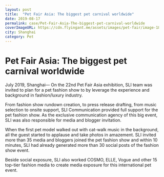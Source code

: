 ```yaml
---
layout: post
title:  "Pet Fair Asia: The biggest pet carnival worldwide"
date: 2019-08-17
permalink: case/Pet-Fair-Asia-The-biggest-pet-carnival-worldwide
coverImageURL: https://cdn.flyingant.me/assets/images/pet-fair/image-18.jpg
city: Shanghai
category: Pet
---
```

<h1>Pet Fair Asia: The biggest pet carnival worldwide</h1>
<div class='carousel'>
  <div class='item'><div style="background: url('https://cdn.flyingant.me/assets/images/pet-fair/image-1.jpg');background-size: contain;background-repeat: no-repeat;background-position: center;"></div></div>
  <div class='item'><div style="background: url('https://cdn.flyingant.me/assets/images/pet-fair/image-2.jpg');background-size: contain;background-repeat: no-repeat;background-position: center;"></div></div>
  <div class='item'><div style="background: url('https://cdn.flyingant.me/assets/images/pet-fair/image-3.jpg');background-size: contain;background-repeat: no-repeat;background-position: center;"></div></div>
  <div class='item'><div style="background: url('https://cdn.flyingant.me/assets/images/pet-fair/image-4.jpg');background-size: contain;background-repeat: no-repeat;background-position: center;"></div></div>
  <div class='item'><div style="background: url('https://cdn.flyingant.me/assets/images/pet-fair/image-5.jpg');background-size: contain;background-repeat: no-repeat;background-position: center;"></div></div>
  <div class='item'><div style="background: url('https://cdn.flyingant.me/assets/images/pet-fair/image-6.jpg');background-size: contain;background-repeat: no-repeat;background-position: center;"></div></div>
  <div class='item'><div style="background: url('https://cdn.flyingant.me/assets/images/pet-fair/image-7.jpg');background-size: contain;background-repeat: no-repeat;background-position: center;"></div></div>
  <div class='item'><div style="background: url('https://cdn.flyingant.me/assets/images/pet-fair/image-8.jpg');background-size: contain;background-repeat: no-repeat;background-position: center;"></div></div>
  <div class='item'><div style="background: url('https://cdn.flyingant.me/assets/images/pet-fair/image-9.jpg');background-size: contain;background-repeat: no-repeat;background-position: center;"></div></div>
  <div class='item'><div style="background: url('https://cdn.flyingant.me/assets/images/pet-fair/image-10.jpg');background-size: contain;background-repeat: no-repeat;background-position: center;"></div></div>
  <div class='item'><div style="background: url('https://cdn.flyingant.me/assets/images/pet-fair/image-11.jpg');background-size: contain;background-repeat: no-repeat;background-position: center;"></div></div>
  <div class='item'><div style="background: url('https://cdn.flyingant.me/assets/images/pet-fair/image-12.jpg');background-size: contain;background-repeat: no-repeat;background-position: center;"></div></div>
  <div class='item'><div style="background: url('https://cdn.flyingant.me/assets/images/pet-fair/image-13.jpg');background-size: contain;background-repeat: no-repeat;background-position: center;"></div></div>
  <div class='item'><div style="background: url('https://cdn.flyingant.me/assets/images/pet-fair/image-14.jpg');background-size: contain;background-repeat: no-repeat;background-position: center;"></div></div>
  <div class='item'><div style="background: url('https://cdn.flyingant.me/assets/images/pet-fair/image-15.jpg');background-size: contain;background-repeat: no-repeat;background-position: center;"></div></div>
  <div class='item'><div style="background: url('https://cdn.flyingant.me/assets/images/pet-fair/image-16.jpg');background-size: contain;background-repeat: no-repeat;background-position: center;"></div></div>
  <div class='item'><div style="background: url('https://cdn.flyingant.me/assets/images/pet-fair/image-17.jpg');background-size: contain;background-repeat: no-repeat;background-position: center;"></div></div>
  <div class='item'><div style="background: url('https://cdn.flyingant.me/assets/images/pet-fair/image-18.jpg');background-size: contain;background-repeat: no-repeat;background-position: center;"></div></div>
  <div class='item'><div style="background: url('https://cdn.flyingant.me/assets/images/pet-fair/image-19.jpg');background-size: contain;background-repeat: no-repeat;background-position: center;"></div></div>
  <div class='item'><div style="background: url('https://cdn.flyingant.me/assets/images/pet-fair/image-20.jpg');background-size: contain;background-repeat: no-repeat;background-position: center;"></div></div>
  <div class='item'><div style="background: url('https://cdn.flyingant.me/assets/images/pet-fair/image-21.jpg');background-size: contain;background-repeat: no-repeat;background-position: center;"></div></div>
  <div class='item'><div style="background: url('https://cdn.flyingant.me/assets/images/pet-fair/image-22.jpg');background-size: contain;background-repeat: no-repeat;background-position: center;"></div></div>
</div>
<p>
July 2019, Shanghai— On the 22nd Pet Fair Asia exhibition, SLI team was invited to plan for a pet fashion show to by leverage the experience and background in fashion/luxury industry.
</p>
<p>
From fashion show rundown creation, to press release drafting, from music selection to onsite support, SLI Communication provided full support for the pet fashion show. As the exclusive communication agency of this big event, SLI was also responsible for media and blogger invitation. 
</p>
<p>
When the first pet model walked out with cat-walk music in the background, all the guest started to applause and take photos in amazement. SLI invited more than 35 media and bloggers joined the pet fashion show and within 10 minutes, SLI had already generated more than 30 social posts of the fashion show event. 
</p>
<p>
Beside social exposure, SLI also worked COSMO, ELLE, Vogue and other 15 top-tier fashion media to create media exposure for this international pet event.  
</p>


